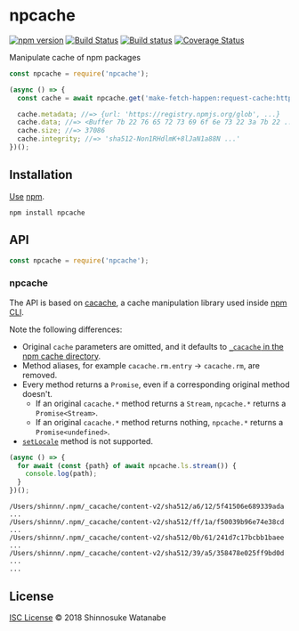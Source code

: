 # npcache

[![npm version](https://img.shields.io/npm/v/npcache.svg)](https://www.npmjs.com/package/npcache)
[![Build Status](https://travis-ci.com/shinnn/npcache.svg?branch=master)](https://travis-ci.com/shinnn/npcache)
[![Build status](https://ci.appveyor.com/api/projects/status/5p6wq6p4cnnh6n44?svg=true)](https://ci.appveyor.com/project/ShinnosukeWatanabe/npcache)
[![Coverage Status](https://img.shields.io/coveralls/shinnn/npcache.svg)](https://coveralls.io/github/shinnn/npcache?branch=master)

Manipulate cache of npm packages

```javascript
const npcache = require('npcache');

(async () => {
  const cache = await npcache.get('make-fetch-happen:request-cache:https://registry.npmjs.org/glob');

  cache.metadata; //=> {url: 'https://registry.npmjs.org/glob', ...}
  cache.data; //=> <Buffer 7b 22 76 65 72 73 69 6f 6e 73 22 3a 7b 22 ...>
  cache.size; //=> 37086  
  cache.integrity; //=> 'sha512-Non1RHdlmK+8lJaN1a88N ...'
})();
```

## Installation

[Use](https://docs.npmjs.com/cli/install) [npm](https://docs.npmjs.com/getting-started/what-is-npm).

```
npm install npcache
```

## API

```javascript
const npcache = require('npcache');
```

### npcache

The API is based on [cacache](https://github.com/zkat/cacache), a cache manipulation library used inside [npm CLI](https://github.com/npm/cli).

Note the following differences:

* Original `cache` parameters are omitted, and it defaults to [`_cacache` in the npm cache directory](https://docs.npmjs.com/cli/cache#details).
* Method aliases, for example `cacache.rm.entry` → `cacache.rm`, are removed.
* Every method returns a `Promise`, even if a corresponding original method doesn't.
  * If an original `cacache.*` method returns a `Stream`, `npcache.*` returns a `Promise<Stream>`.
  * If an original `cacache.*` method returns nothing, `npcache.*` returns a `Promise<undefined>`.
* [`setLocale`](https://github.com/zkat/cacache#--cacachesetlocalelocale) method is not supported.

```javascript
(async () => {
  for await (const {path} of await npcache.ls.stream()) {
    console.log(path);
  }
})();
```

```
/Users/shinnn/.npm/_cacache/content-v2/sha512/a6/12/5f41506e689339ada ...
/Users/shinnn/.npm/_cacache/content-v2/sha512/ff/1a/f50039b96e74e38cd ...
/Users/shinnn/.npm/_cacache/content-v2/sha512/0b/61/241d7c17bcbb1baee ...
/Users/shinnn/.npm/_cacache/content-v2/sha512/39/a5/358478e025ff9bd0d ...
...
```

## License

[ISC License](./LICENSE) © 2018 Shinnosuke Watanabe
